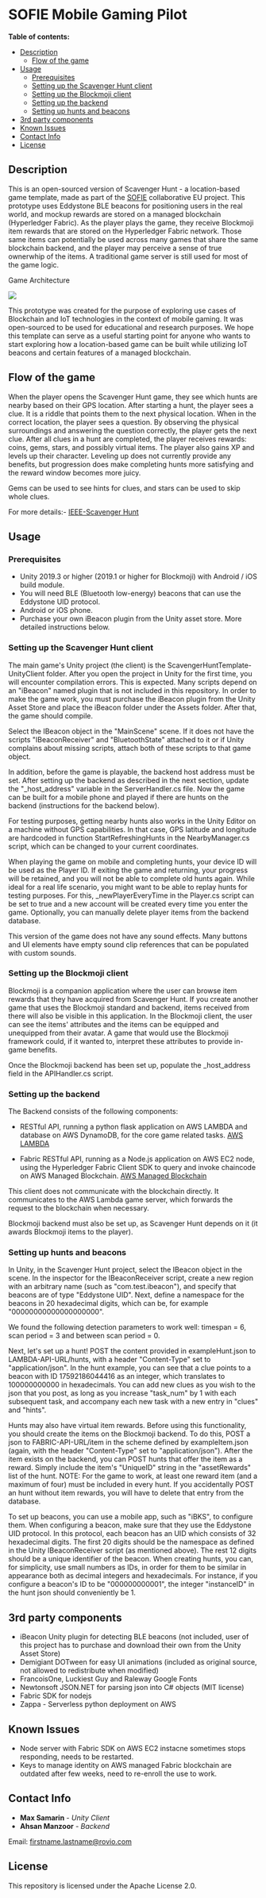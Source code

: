 # SOFIE Mobile Gaming Pilot 

**Table of contents:**

- [Description](#description)
    - [Flow of the game](#Flow-of-the-game)
- [Usage](#usage)
    - [Prerequisites](#prerequisites)
    - [Setting up the Scavenger Hunt client](#Setting-up-the-Scavenger-Hunt-client)
    - [Setting up the Blockmoji client](#Setting-up-the-Blockmoji-client)
    - [Setting up the backend](#Setting-up-the-backend)
    - [Setting up hunts and beacons](#Setting-up-hunts-and-beacons)
- [3rd party components](#3rd-party-components)
- [Known Issues](#Known-Issues)
- [Contact Info](#Contact-info)
- [License](#License)

## Description

This is an open-sourced version of Scavenger Hunt - a location-based game template, made as part of the [SOFIE](https://www.sofie-iot.eu/) collaborative EU project. This prototype uses Eddystone BLE beacons for positioning users in the real world, and mockup rewards are stored on a managed blockchain (Hyperledger Fabric). As the player plays the game, they receive Blockmoji item rewards that are stored on the Hyperledger Fabric network. Those same items can potentially be used across many games that share the same blockchain backend, and the player may perceive a sense of true ownerwhip of the items. A traditional game server is still used for most of the game logic.

Game Architecture 

<img src="/imgs/archi.png">

This prototype was created for the purpose of exploring use cases of Blockchain and IoT technologies in the context of mobile gaming. It was open-sourced to be used for educational and research purposes. We hope this template can serve as a useful starting point for anyone who wants to start exploring how a location-based game can be built while utilizing IoT beacons and certain features of a managed blockchain.

## Flow of the game

When the player opens the Scavenger Hunt game, they see which hunts are nearby based on their GPS location. After starting a hunt, the player sees a clue. It is a riddle that points them to the next physical location. When in the correct location, the player sees a question. By observing the physical surroundings and answering the question correctly, the player gets the next clue. After all clues in a hunt are completed, the player receives rewards: coins, gems, stars, and possibly virtual items. The player also gains XP and levels up their character. Leveling up does not currently provide any benefits, but progression does make completing hunts more satisfying and the reward window becomes more juicy.

Gems can be used to see hints for clues, and stars can be used to skip whole clues.

For more details:- [IEEE-Scavenger Hunt](https://ieeexplore.ieee.org/document/9253568)

## Usage

### Prerequisites

* Unity 2019.3 or higher (2019.1 or higher for Blockmoji) with Android / iOS build module.
* You will need BLE (Bluetooth low-energy) beacons that can use the Eddystone UID protocol.
* Android or iOS phone.
* Purchase your own iBeacon plugin from the Unity asset store. More detailed instructions below.

### Setting up the Scavenger Hunt client

The main game's Unity project (the client) is the ScavengerHuntTemplate-UnityClient folder. After you open the project in Unity for the first time, you will encounter compilation errors. This is expected. Many scripts depend on an "iBeacon" named plugin that is not included in this repository. In order to make the game work, you must purchase the iBeacon plugin from the Unity Asset Store and place the iBeacon folder under the Assets folder. After that, the game should compile.

Select the IBeacon object in the "MainScene" scene. If it does not have the scripts "IBeaconReceiver" and "BluetoothState" attached to it or if Unity complains about missing scripts, attach both of these scripts to that game object.

In addition, before the game is playable, the backend host address must be set. After setting up the backend as described in the next section, update the "_host_address" variable in the ServerHandler.cs file. Now the game can be built for a mobile phone and played if there are hunts on the backend (instructions for the backend below).

For testing purposes, getting nearby hunts also works in the Unity Editor on a machine without GPS capabilities. In that case, GPS latitude and longitude are hardcoded in function StartRefreshingHunts in the NearbyManager.cs script, which can be changed to your current coordinates.

When playing the game on mobile and completing hunts, your device ID will be used as the Player ID. If exiting the game and returning, your progress will be retained, and you will not be able to complete old hunts again. While ideal for a real life scenario, you might want to be able to replay hunts for testing purposes. For this, _newPlayerEveryTime in the Player.cs script can be set to true and a new account will be created every time you enter the game. Optionally, you can manually delete player items from the backend database.

This version of the game does not have any sound effects. Many buttons and UI elements have empty sound clip references that can be populated with custom sounds.

### Setting up the Blockmoji client

Blockmoji is a companion application where the user can browse item rewards that they have acquired from Scavenger Hunt. If you create another game that uses the Blockmoji standard and backend, items received from there will also be visible in this application. In the Blockmoji client, the user can see the items' attributes and the items can be equipped and unequipped from their avatar. A game that would use the Blockmoji framework could, if it wanted to, interpret these attributes to provide in-game benefits.

Once the Blockmoji backend has been set up, populate the _host_address field in the APIHandler.cs script.

### Setting up the backend

The Backend consists of the following components:

* RESTful API, running a python flask application on AWS LAMBDA and database on AWS DynamoDB, for the core game related tasks. [AWS LAMBDA](ScavengerHuntTemplate-Backend/aws_lambda/README.md)

* Fabric RESTful API, running as a Node.js application on AWS EC2 node, using the Hyperledger Fabric Client SDK to query and invoke chaincode on AWS Managed Blockchain. [AWS Managed Blockchain](ScavengerHuntTemplate-Backend/fabric-app/README.md)

This client does not communicate with the blockchain directly. It communicates to the AWS Lambda game server, which forwards the request to the blockchain when necessary.

Blockmoji backend must also be set up, as Scavenger Hunt depends on it (it awards Blockmoji items to the player).

### Setting up hunts and beacons

In Unity, in the Scavenger Hunt project, select the IBeacon object in the scene. In the inspector for the IBeaconReceiver script, create a new region with an arbitrary name (such as "com.test.ibeacon"), and specify that beacons are of type "Eddystone UID". Next, define a namespace for the beacons in 20 hexadecimal digits, which can be, for example "00000000000000000000".

We found the following detection parameters to work well: timespan = 6, scan period = 3 and between scan period = 0.

Next, let's set up a hunt! POST the content provided in exampleHunt.json to LAMBDA-API-URL/hunts, with a header "Content-Type" set to "application/json". In the hunt example, you can see that a clue points to a beacon with ID 17592186044416 as an integer, which translates to 100000000000 in hexadecimals. You can add new clues as you wish to the json that you post, as long as you increase "task_num" by 1 with each subsequent task, and accompany each new task with a new entry in "clues" and "hints".

Hunts may also have virtual item rewards. Before using this functionality, you should  create the items on the Blockmoji backend. To do this, POST a json to FABRIC-API-URL/item in the scheme defined by exampleItem.json (again, with the header "Content-Type" set to "application/json"). After the item exists on the backend, you can POST hunts that offer the item as a reward. Simply include the item's "UniqueID" string in the "assetRewards" list of the hunt. NOTE: For the game to work, at least one reward item (and a maximum of four) must be included in every hunt. If you accidentally POST an hunt without item rewards, you will have to delete that entry from the database.

To set up beacons, you can use a mobile app, such as "iBKS", to configure them. When configuring a beacon, make sure that they use the Eddystone UID protocol. In this protocol, each beacon has an UID which consists of 32 hexadecimal digits. The first 20 digits should be the namespace as defined in the Unity IBeaconReceiver script (as mentioned above). The rest 12 digits should be a unique identifier of the beacon. When creating hunts, you can, for simplicity, use small numbers as IDs, in order for them to be similar in appearance both as decimal integers and hexadecimals. For instance, if you configure a beacon's ID to be "000000000001", the integer "instanceID" in the hunt json should conveniently be 1.

## 3rd party components

* iBeacon Unity plugin for detecting BLE beacons (not included, user of this project has to purchase and download their own from the Unity Asset Store)
* Demigiant DOTween for easy UI animations (included as original source, not allowed to redistribute when modified)
* FrancoisOne, Luckiest Guy and Raleway Google Fonts
* Newtonsoft JSON.NET for parsing json into C# objects (MIT license)
* Fabric SDK for nodejs
* Zappa - Serverless python deployment on AWS

## Known Issues

* Node server with Fabric SDK on AWS EC2 instacne sometimes stops responding, needs to be restarted.
* Keys to manage identity on AWS managed Fabric blockchain are outdated after few weeks, need to re-enroll the use to work.

## Contact Info

* **Max Samarin** - *Unity Client* 
* **Ahsan Manzoor** - *Backend*

Email: firstname.lastname@rovio.com

## License

This repository is licensed under the Apache License 2.0.

